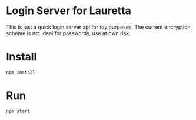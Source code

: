 # Login Server for Lauretta
This is just a quick login server api for toy purposes. The current encryption scheme is not ideal for passwords, use at own risk.

# Install
```console
npm install
```

# Run

```console
npm start
```